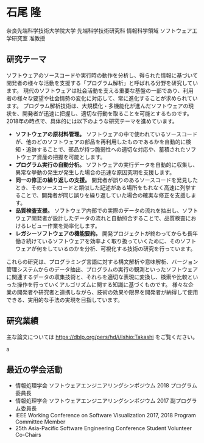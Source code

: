 # 石尾 隆 

奈良先端科学技術大学院大学 先端科学技術研究科 情報科学領域 ソフトウェア工学研究室 准教授

## 研究テーマ

ソフトウェアのソースコードや実行時の動作を分析し、得られた情報に基づいて開発者の様々な活動を支援する「プログラム解析」と呼ばれる分野を研究しています。
現代のソフトウェアは社会活動を支える重要な基盤の一部であり、利用者の様々な要望や社会情勢の変化に対応して、常に進化することが求められています。
プログラム解析技術は、大規模化・多機能化が進んだソフトウェアの現状を、開発者が迅速に把握し、適切な行動を取ることを可能とするものです。
2018年の時点で、具体的には以下のような研究テーマを進めています。

 - **ソフトウェアの原材料管理。** ソフトウェアの中で使われているソースコードが、他のどのソフトウェアの部品を再利用したものであるかを自動的に検知・追跡することで、部品が持つ脆弱性への適切な対応や、蓄積されたソフトウェア資産の把握を可能とします。
 - **プログラム実行の自動分析。** ソフトウェアの実行データを自動的に収集し、異常な挙動の発生が発生した場合の迅速な原因究明を支援します。
 - **同一の修正の繰り返しの支援。** 開発者が誤りのあるソースコードを発見したとき、そのソースコードと類似した記述がある場所をもれなく高速に列挙することで、開発者が同じ誤りを繰り返していた場合の確実な修正を支援します。
 - **品質検査支援。** ソフトウェア内部での実際のデータの流れを抽出し、ソフトウェア開発者が設計したデータの流れと自動照合することで、品質検査におけるレビュー作業を効率化します。
 - **レガシーソフトウェアの機能要約。** 開発プロジェクトが終わってからも長年働き続けているソフトウェアを効率よく取り扱っていくために、そのソフトウェアが何をしているのかを分析、可視化する技術の研究を行っています。

これらの研究は、プログラミング言語に対する構文解析や意味解析、バージョン管理システムからのデータ抽出、プログラムの実行の観測といったソフトウェアに関連するデータの収集技術と、それらを適切な表現に変換し、検索や比較といった操作を行っていくアルゴリズムに関する知識に基づくものです。
様々な企業の開発者や研究者と連携しながら、技術の効果や限界を開発者が納得して使用できる、実用的な手法の実現を目指しています。


## 研究業績

主な論文については https://dblp.org/pers/hd/i/Ishio:Takashi をご覧ください。

a
## 最近の学会活動

 - 情報処理学会 ソフトウェアエンジニアリングシンポジウム 2018 プログラム委員長
 - 情報処理学会 ソフトウェアエンジニアリングシンポジウム 2017 副プログラム委員長
 - IEEE Working Conference on Software Visualization 2017, 2018 Program Committee Member
 - 25th Asia-Pacific Software Engineering Conference Student Volunteer Co-Chairs
